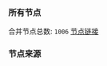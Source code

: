 ### 所有节点
合并节点总数: `1006`
[节点链接](https://raw.githubusercontent.com/rzhy1/11/master/sub/sub_merge_base64.txt)

### 节点来源
